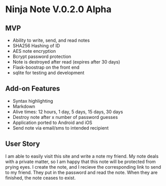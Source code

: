 # Ninja Note V.0.2.0 Alpha

## MVP
* Ability to write, send, and read notes
* SHA256 Hashing of ID
* AES note encryption
* Bcrypt password protection
* Note is destroyed after read (expires after 30 days)
* Flask-boostrap on the front end
* sqlite for testing and development

## Add-on Features
* Syntax highlighting
* Markdown
* Alive times: 12 hours, 1 day, 5 days, 15 days, 30 days
* Destroy note after x number of password guesses
* Application ported to Android and iOS
* Send note via email/sms to intended recipient

## User Story
I am able to easily visit this site and write a note my friend. My note deals with a private matter, so I am happy that this note will be protected from prying eyes. I create the note, and I recieve the corresponding link to send to my friend. They put in the password and read the note. When they are finished, the note ceases to exist. 
